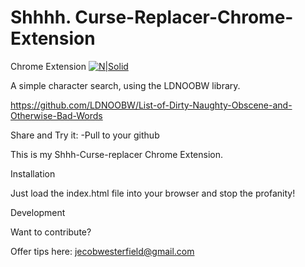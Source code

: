# Shhhh. Curse-Replacer-Chrome-Extension
Chrome Extension
[![N|Solid](http://www.noswearing.com/logo.gif)](https://nodesource.com/products/nsolid)

A simple character search, using the LDNOOBW library. 

https://github.com/LDNOOBW/List-of-Dirty-Naughty-Obscene-and-Otherwise-Bad-Words

Share and Try it: -Pull to your github

This is my Shhh-Curse-replacer Chrome Extension. 

Installation

Just load the index.html file into your browser and stop the profanity! 

Development

Want to contribute?

Offer tips here: jecobwesterfield@gmail.com
